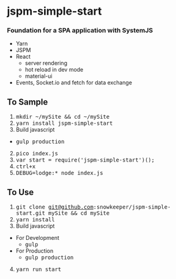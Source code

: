 # jspm-simple-start
### Foundation for a SPA application with SystemJS
* Yarn
* JSPM
* React
  * server rendering
  * hot reload in dev mode
  * material-ui
* Events, Socket.io and fetch for data exchange

## To Sample
1. <kbd>mkdir ~/mySite && cd ~/mySite</kbd>
1. <kbd>yarn install jspm-simple-start</kbd> 
3. Build javascript  
  * <kbd>gulp production</kbd> 
2. <kbd>pico index.js</kbd>
3. <kbd>var start = require('jspm-simple-start')();</kbd>
4. <kbd>ctrl+x</kbd>
5. <kbd>DEBUG=lodge:* node index.js</kbd>  


## To Use
1. <kbd>git clone git@github.com:snowkeeper/jspm-simple-start.git mySite && cd mySite</kbd>
2. <kbd>yarn install</kbd>
3. Build javascript  
  * For Development  
    * <kbd>gulp</kbd>  
  * For Production
    * <kbd>gulp production</kbd>
4. <kbd>yarn run start</kbd>
